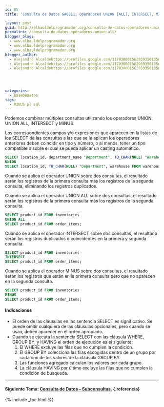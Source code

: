```yaml
---
id: 85
title: 'Consulta de Datos &#8211; Operadores UNION [ALL], INTERSECT, MINUS.'

layout: post
guid: http://elbauldelprogramador.org/consulta-de-datos-operadores-union-all-intersect-minus/
permalink: /consulta-de-datos-operadores-union-all/
blogger_blog:
  - www.elbauldelprogramador.org
  - www.elbauldelprogramador.org
  - www.elbauldelprogramador.org
blogger_author:
  - Alejandro Alcaldehttps://profiles.google.com/117030001562039350135noreply@blogger.com
  - Alejandro Alcaldehttps://profiles.google.com/117030001562039350135noreply@blogger.com
  - Alejandro Alcaldehttps://profiles.google.com/117030001562039350135noreply@blogger.com

  
  
  
categories:
  - BaseDeDatos
tags:
  - MINUS pl sql
---
```

<div class="icosql">
</div>

Podemos combinar múltiples consultas utilizando los operadores UNION, UNION ALL, INTERSECT y MINUS.

Los correspondientes campos y/o expresiones que aparecen en la listas de los SELECT de las consultas a las que se le aplican los operadores anteriores deben coincidir en tipo y número, o al menos, tener un tipo compatible o sobre el cual se pueda aplicar un casting automático.  
  
<!--ad-->

```sql
SELECT location_id, department_name "Department", TO_CHAR(NULL) "Warehouse" FROM departments
UNION
SELECT location_id, TO_CHAR(NULL) "Department", warehouse FROM warehouses;

```

Cuando se aplica el operador UNION sobre dos consultas, el resultado serán los registros de la primera consulta más los registros de la segunda consulta, eliminando los registros duplicados.

Cuando se aplica el operador UNION ALL sobre dos consultas, el resultado serán los registros de la primera consulta más los registros de la segunda consulta.

```sql
SELECT product_id FROM inventories
UNION ALL
SELECT product_id FROM order_items;

```

Cuando se aplica el operador INTERSECT sobre dos consultas, el resultado serán los registros duplicados o coincidentes en la primera y segunda consulta.

```sql
SELECT product_id FROM inventories
INTERSECT
SELECT product_id FROM order_items;

```

Cuando se aplica el operador MINUS sobre dos consultas, el resultado serán los registros que están en la primera consulta pero que no aparecen en la segunda consulta.

```sql
SELECT product_id FROM inventories
MINUS
SELECT product_id FROM order_items;

```



#### Indicaciones



  * El orden de las cláusulas en las sentencia SELECT es significativo. Se puede omitir cualquiera de las cláusulas opcionales, pero cuando se usan, deben aparecer en el orden apropiado. 
  * Cuando se ejecuta la sentencia SELECT con las cláusula WHERE, GROUP BY, y HAVING el orden de ejecución es el siguiente: 
      1. El WHERE excluye las filas que no cumplen la condición.
      2. El GROUP BY colecciona las filas escogidas dentro de un grupo por cada uno de los valores de la cláusula GROUP BY.
      3. Las funciones agregado calculan los valores por cada grupo.
      4. La cláusula HAVING por último excluye las filas que no cumplen la condición de búsqueda.



* * *

#### Siguiente Tema: [Consulta de Datos &#8211; Subconsultas.][1] {.referencia}



 [1]: https://elbauldelprogramador.com/consulta-de-datos-subconsultas/

{% include _toc.html %}
